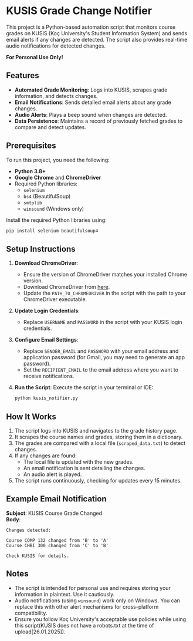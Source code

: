 # KUSIS Grade Change Notifier

This project is a Python-based automation script that monitors course grades on KUSIS (Koç University's Student Information System) and sends email alerts if any changes are detected. The script also provides real-time audio notifications for detected changes. 


**For Personal Use Only!**

## Features

- **Automated Grade Monitoring**: Logs into KUSIS, scrapes grade information, and detects changes.
- **Email Notifications**: Sends detailed email alerts about any grade changes.
- **Audio Alerts**: Plays a beep sound when changes are detected.
- **Data Persistence**: Maintains a record of previously fetched grades to compare and detect updates.

## Prerequisites

To run this project, you need the following:

- **Python 3.8+**
- **Google Chrome** and **ChromeDriver**
- Required Python libraries:
  - `selenium`
  - `bs4` (BeautifulSoup)
  - `smtplib`
  - `winsound` (Windows only)

Install the required Python libraries using:
```bash
pip install selenium beautifulsoup4
```

## Setup Instructions

1. **Download ChromeDriver**:
   - Ensure the version of ChromeDriver matches your installed Chrome version.
   - Download ChromeDriver from [here](https://chromedriver.chromium.org/downloads).
   - Update the `PATH_TO_CHROMEDRIVER` in the script with the path to your ChromeDriver executable.

2. **Update Login Credentials**:
   - Replace `USERNAME` and `PASSWORD` in the script with your KUSIS login credentials.

3. **Configure Email Settings**:
   - Replace `SENDER_EMAIL` and `PASSWORD` with your email address and application password (for Gmail, you may need to generate an app password).
   - Set the `RECIPIENT_EMAIL` to the email address where you want to receive notifications.

4. **Run the Script**:
   Execute the script in your terminal or IDE:
   ```bash
   python kusis_notifier.py
   ```

## How It Works

1. The script logs into KUSIS and navigates to the grade history page.
2. It scrapes the course names and grades, storing them in a dictionary.
3. The grades are compared with a local file (`scraped_data.txt`) to detect changes.
4. If any changes are found:
   - The local file is updated with the new grades.
   - An email notification is sent detailing the changes.
   - An audio alert is played.
5. The script runs continuously, checking for updates every 15 minutes.

## Example Email Notification

**Subject**: KUSIS Course Grade Changed  
**Body**:
```
Changes detected:

Course COMP 132 changed from 'B' to 'A'
Course CHBI 300 changed from 'C' to 'B'

Check KUSIS for details.
```

## Notes

- The script is intended for personal use and requires storing your information in plaintext. Use it cautiously.
- Audio notifications (using `winsound`) work only on Windows. You can replace this with other alert mechanisms for cross-platform compatibility.
- Ensure you follow Koç University's acceptable use policies while using this script(KUSIS does not have a robots.txt at the time of upload[26.01.2025]).

